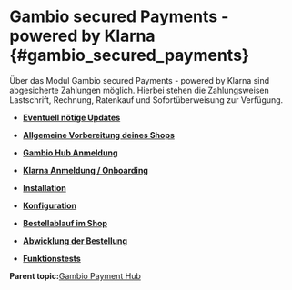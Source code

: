 # Gambio secured Payments - powered by Klarna {#gambio_secured_payments}

Über das Modul Gambio secured Payments - powered by Klarna sind abgesicherte Zahlungen möglich. Hierbei stehen die Zahlungsweisen Lastschrift, Rechnung, Ratenkauf und Sofortüberweisung zur Verfügung.

-   **[Eventuell nötige Updates](7_2_2a_EventuellNoetigeUpdates.md)**  

-   **[Allgemeine Vorbereitung deines Shops](7_2_2b_AllgemeineVorbereitungIhresShops.md)**  

-   **[Gambio Hub Anmeldung](7_2_2c_GambioHubAnmeldung.md)**  

-   **[Klarna Anmeldung / Onboarding](7_2_2d_KlarnaAnmeldung_Onboarding.md)**  

-   **[Installation](7_2_2e_Installation.md)**  

-   **[Konfiguration](7_2_2f_Konfiguration.md)**  

-   **[Bestellablauf im Shop](7_2_2g_BestellablaufImShop.md)**  

-   **[Abwicklung der Bestellung](7_2_2h_AbwicklungDerBestellung.md)**  

-   **[Funktionstests](7_2_2i_Funktionstests.md)**  


**Parent topic:**[Gambio Payment Hub](7_2_1_GambioPaymentHub.md)

